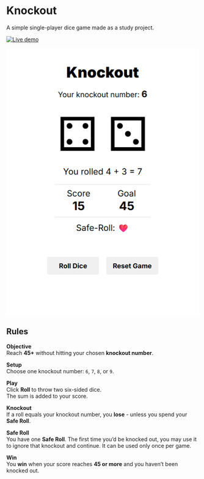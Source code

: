 # Knockout
A simple single-player dice game made as a study project.

[![Live demo](https://img.shields.io/badge/Live_demo-Open_in_browser-blue)](https://lanavirsen.github.io/knockout-game/)

[![Knockout game - screenshot](https://github.com/lanavirsen/knockout-game/blob/main/docs/screenshot1.png)](https://lanavirsen.github.io/knockout-game/)


## Rules

**Objective**  
Reach **45+** without hitting your chosen **knockout number**.

**Setup**  
Choose one knockout number: `6`, `7`, `8`, or `9`.

**Play**  
Click **Roll** to throw two six-sided dice.  
The sum is added to your score.

**Knockout**  
If a roll equals your knockout number, you **lose** - unless you spend your **Safe Roll**.

**Safe Roll**  
You have one **Safe Roll**. The first time you’d be knocked out, you may use it to ignore that knockout and continue. It can be used only once per game.

**Win**  
You **win** when your score reaches **45 or more** and you haven’t been knocked out.
